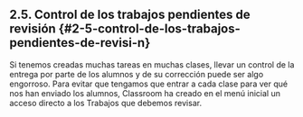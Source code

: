 ## 2.5\. Control de los trabajos pendientes de revisión {#2-5-control-de-los-trabajos-pendientes-de-revisi-n}

Si tenemos creadas muchas tareas en muchas clases, llevar un control de la entrega por parte de los alumnos y de su corrección puede ser algo engorroso. Para evitar que tengamos que entrar a cada clase para ver qué nos han enviado los alumnos, Classroom ha creado en el menú inicial un acceso directo a los Trabajos que debemos revisar.